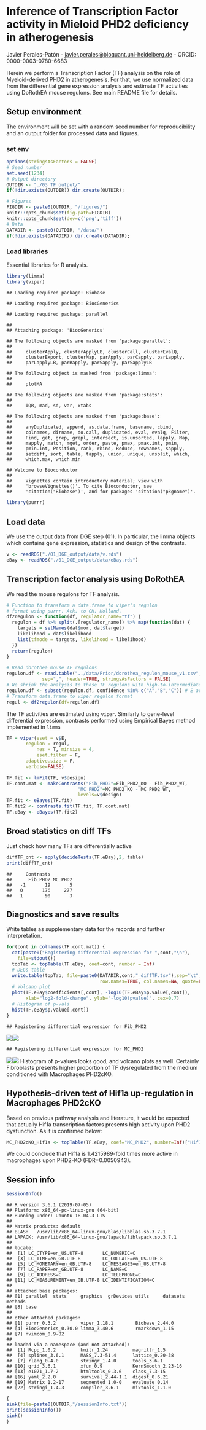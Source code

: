 Inference of Transcription Factor activity in Mieloid PHD2 deficiency in
atherogenesis
================
Javier Perales-Patón - <javier.perales@bioquant.uni-heidelberg.de> -
ORCID: 0000-0003-0780-6683

Herein we perform a Transcription Factor (TF) analysis on the role of
Myeloid-derived PHD2 in atherogenesis. For that, we use normalized data
from the differential gene expression analysis and estimate TF
activities using DoRothEA mouse regulons. See main README file for
details.

## Setup environment

The environment will be set with a random seed number for
reproducibility and an output folder for processed data and figures.

### set env

``` r
options(stringsAsFactors = FALSE)
# Seed number
set.seed(1234)
# Output directory
OUTDIR <- "./03_TF_output/"
if(!dir.exists(OUTDIR)) dir.create(OUTDIR);

# Figures
FIGDIR <- paste0(OUTDIR, "/figures/")
knitr::opts_chunk$set(fig.path=FIGDIR)
knitr::opts_chunk$set(dev=c('png','tiff'))
# Data
DATADIR <- paste0(OUTDIR, "/data/")
if(!dir.exists(DATADIR)) dir.create(DATADIR);
```

### Load libraries

Essential libraries for R analysis.

``` r
library(limma)
library(viper)
```

    ## Loading required package: Biobase

    ## Loading required package: BiocGenerics

    ## Loading required package: parallel

    ## 
    ## Attaching package: 'BiocGenerics'

    ## The following objects are masked from 'package:parallel':
    ## 
    ##     clusterApply, clusterApplyLB, clusterCall, clusterEvalQ,
    ##     clusterExport, clusterMap, parApply, parCapply, parLapply,
    ##     parLapplyLB, parRapply, parSapply, parSapplyLB

    ## The following object is masked from 'package:limma':
    ## 
    ##     plotMA

    ## The following objects are masked from 'package:stats':
    ## 
    ##     IQR, mad, sd, var, xtabs

    ## The following objects are masked from 'package:base':
    ## 
    ##     anyDuplicated, append, as.data.frame, basename, cbind,
    ##     colnames, dirname, do.call, duplicated, eval, evalq, Filter,
    ##     Find, get, grep, grepl, intersect, is.unsorted, lapply, Map,
    ##     mapply, match, mget, order, paste, pmax, pmax.int, pmin,
    ##     pmin.int, Position, rank, rbind, Reduce, rownames, sapply,
    ##     setdiff, sort, table, tapply, union, unique, unsplit, which,
    ##     which.max, which.min

    ## Welcome to Bioconductor
    ## 
    ##     Vignettes contain introductory material; view with
    ##     'browseVignettes()'. To cite Bioconductor, see
    ##     'citation("Biobase")', and for packages 'citation("pkgname")'.

``` r
library(purrr)
```

## Load data

We use the output data from DGE step (01). In particular, the limma
objects which contains gene expression, statistics and design of the
contrasts.

``` r
v <- readRDS("./01_DGE_output/data/v.rds")
eBay <- readRDS("./01_DGE_output/data/eBay.rds")
```

## Transcription factor analysis using DoRothEA

We read the mouse regulons for TF analysis.

``` r
# Function to transform a data.frame to viper's regulon 
# format using purrr. Ack. to CH. Holland.
df2regulon <- function(df, regulator_name="tf") {
  regulon = df %>% split(.[regulator_name]) %>% map(function(dat) {
    targets = setNames(dat$mor, dat$target)
    likelihood = dat$likelihood
    list(tfmode = targets, likelihood = likelihood)
  })
  return(regulon)
}

# Read dorothea mouse TF regulons
regulon.df <- read.table("../data/Prior/dorothea_regulon_mouse_v1.csv", 
             sep=",", header=TRUE, stringsAsFactors = FALSE)
# We shrink the analysis to those TF regulons with high-to-intermediate confidence
regulon.df <- subset(regulon.df, confidence %in% c("A","B","C")) # E are discarded
# Transform data.frame to viper regulon format
regul <- df2regulon(df=regulon.df)
```

The TF activities are estimated using `viper`. Similarly to gene-level
differential expression, contrasts performed using Empirical Bayes
method implemented in `limma`

``` r
TF = viper(eset = v$E, 
       regulon = regul,
           nes = T, minsize = 4,
           eset.filter = F, 
       adaptive.size = F, 
       verbose=FALSE)

TF.fit <- lmFit(TF, v$design)
TF.cont.mat <- makeContrasts("Fib_PHD2"=Fib_PHD2_KO - Fib_PHD2_WT,
                          "MC_PHD2"=MC_PHD2_KO - MC_PHD2_WT,
                          levels=v$design)
TF.fit <- eBayes(TF.fit)
TF.fit2 <- contrasts.fit(TF.fit, TF.cont.mat)
TF.eBay <- eBayes(TF.fit2)
```

## Broad statistics on diff TFs

Just check how many TFs are differentially active

``` r
diffTF_cnt <- apply(decideTests(TF.eBay),2, table)
print(diffTF_cnt)
```

    ##     Contrasts
    ##      Fib_PHD2 MC_PHD2
    ##   -1       19       5
    ##   0       176     277
    ##   1        90       3

## Diagnostics and save results

Write tables as supplementary data for the records and further
interpretation.

``` r
for(cont in colnames(TF.cont.mat)) {
  cat(paste0("Registering differential expression for ",cont,"\n"),
    file=stdout())
  topTab <- topTable(TF.eBay, coef=cont, number = Inf)
  # DEGs table
  write.table(topTab, file=paste0(DATADIR,cont,"_diffTF.tsv"),sep="\t",
                                  row.names=TRUE, col.names=NA, quote=FALSE)
  # Volcano plot
  plot(TF.eBay$coefficients[,cont], -log10(TF.eBay$p.value[,cont]),
       xlab="log2-fold-change", ylab="-log10(pvalue)", cex=0.7)
  # Histogram of p-vals
  hist(TF.eBay$p.value[,cont])
}
```

    ## Registering differential expression for Fib_PHD2

![](./03_TF_output//figures/diagnostics_diffTF-1.png)<!-- -->![](./03_TF_output//figures/diagnostics_diffTF-2.png)<!-- -->

    ## Registering differential expression for MC_PHD2

![](./03_TF_output//figures/diagnostics_diffTF-3.png)<!-- -->![](./03_TF_output//figures/diagnostics_diffTF-4.png)<!-- -->
Histogram of p-values looks good, and volcano plots as well. Certainly
Fibroblasts presents higher proportion of TF dysregulated from the
medium conditioned with Macrophages PHD2cKO.

## Hypothesis-driven test of Hif1a up-regulation in Macrophages PHD2cKO

Based on previous pathway analysis and literature, it would be expected
that actually Hif1a transcription factors presents high activity upon
PHD2 dysfunction. As it is confirmed
below:

``` r
MC_PHD2cKO_Hif1a <- topTable(TF.eBay, coef="MC_PHD2", number=Inf)["Hif1a",]
```

We could conclude that Hif1a is 1.4215989-fold times more active in
macrophages upon PHD2-KO (FDR=0.0050943).

## Session info

``` r
sessionInfo()
```

    ## R version 3.6.1 (2019-07-05)
    ## Platform: x86_64-pc-linux-gnu (64-bit)
    ## Running under: Ubuntu 18.04.3 LTS
    ## 
    ## Matrix products: default
    ## BLAS:   /usr/lib/x86_64-linux-gnu/blas/libblas.so.3.7.1
    ## LAPACK: /usr/lib/x86_64-linux-gnu/lapack/liblapack.so.3.7.1
    ## 
    ## locale:
    ##  [1] LC_CTYPE=en_US.UTF-8       LC_NUMERIC=C              
    ##  [3] LC_TIME=en_GB.UTF-8        LC_COLLATE=en_US.UTF-8    
    ##  [5] LC_MONETARY=en_GB.UTF-8    LC_MESSAGES=en_US.UTF-8   
    ##  [7] LC_PAPER=en_GB.UTF-8       LC_NAME=C                 
    ##  [9] LC_ADDRESS=C               LC_TELEPHONE=C            
    ## [11] LC_MEASUREMENT=en_GB.UTF-8 LC_IDENTIFICATION=C       
    ## 
    ## attached base packages:
    ## [1] parallel  stats     graphics  grDevices utils     datasets  methods  
    ## [8] base     
    ## 
    ## other attached packages:
    ## [1] purrr_0.3.2         viper_1.18.1        Biobase_2.44.0     
    ## [4] BiocGenerics_0.30.0 limma_3.40.6        rmarkdown_1.15     
    ## [7] nvimcom_0.9-82     
    ## 
    ## loaded via a namespace (and not attached):
    ##  [1] Rcpp_1.0.2         knitr_1.24         magrittr_1.5      
    ##  [4] splines_3.6.1      MASS_7.3-51.4      lattice_0.20-38   
    ##  [7] rlang_0.4.0        stringr_1.4.0      tools_3.6.1       
    ## [10] grid_3.6.1         xfun_0.9           KernSmooth_2.23-16
    ## [13] e1071_1.7-2        htmltools_0.3.6    class_7.3-15      
    ## [16] yaml_2.2.0         survival_2.44-1.1  digest_0.6.21     
    ## [19] Matrix_1.2-17      segmented_1.0-0    evaluate_0.14     
    ## [22] stringi_1.4.3      compiler_3.6.1     mixtools_1.1.0

``` r
{                                                                                                                                                                                                           
sink(file=paste0(OUTDIR,"/sessionInfo.txt"))
print(sessionInfo())
sink()
}
```
